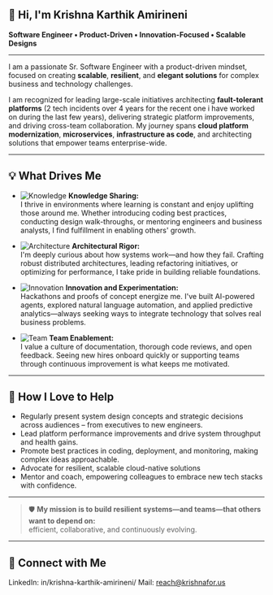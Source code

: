 <!--
**KAmirineni_rockfoc/KAmirineni_rockfoc** is a ✨ _special_ ✨ repository because its `README.md` (this file) appears on your GitHub profile.

Here are some ideas to get you started:

- 🔭 I’m currently working on ...
- 🌱 I’m currently learning ...
- 👯 I’m looking to collaborate on ...
- 🤔 I’m looking for help with ...
- 💬 Ask me about ...
- 📫 How to reach me: ...
- 😄 Pronouns: ...
- ⚡ Fun fact: ...
-->
## 👋 Hi, I'm Krishna Karthik Amirineni
**Software Engineer • Product-Driven • Innovation-Focused • Scalable Designs**

---
I am a passionate Sr. Software Engineer with a product-driven mindset, focused on creating **scalable**, **resilient**, and **elegant solutions** for complex business and technology challenges.

I am recognized for leading large-scale initiatives architecting **fault-tolerant platforms** (2 tech incidents over 4 years for the recent one i have worked on during the last few years), delivering strategic platform improvements, and driving cross-team collaboration. My journey spans **cloud platform modernization**, **microservices**, **infrastructure as code**, and architecting solutions that empower teams enterprise-wide.

---

## 💡 What Drives Me

- ![Knowledge](https://img.icons8.com/ios-filled/20/000000/classroom.png) **Knowledge Sharing:**  
  I thrive in environments where learning is constant and enjoy uplifting those around me. Whether introducing coding best practices, conducting design walk-throughs, or mentoring engineers and business analysts, I find fulfillment in enabling others' growth.

- ![Architecture](https://img.icons8.com/ios-filled/20/000000/flow-chart.png) **Architectural Rigor:**  
  I'm deeply curious about how systems work—and how they fail. Crafting robust distributed architectures, leading refactoring initiatives, or optimizing for performance, I take pride in building reliable foundations.

- ![Innovation](https://img.icons8.com/ios-filled/20/000000/idea.png) **Innovation and Experimentation:**  
  Hackathons and proofs of concept energize me. I've built AI-powered agents, explored natural language automation, and applied predictive analytics—always seeking ways to integrate technology that solves real business problems.

- ![Team](https://img.icons8.com/ios-filled/20/000000/conference-call.png) **Team Enablement:**  
  I value a culture of documentation, thorough code reviews, and open feedback. Seeing new hires onboard quickly or supporting teams through continuous improvement is what keeps me motivated.

---

## 🤝 How I Love to Help

- Regularly present system design concepts and strategic decisions across audiences – from executives to new engineers.
- Lead platform performance improvements and drive system throughput and health gains.
- Promote best practices in coding, deployment, and monitoring, making complex ideas approachable.
- Advocate for resilient, scalable cloud-native solutions
- Mentor and coach, empowering colleagues to embrace new tech stacks with confidence.

---

> 🛡️ **My mission is to build resilient systems—and teams—that others want to depend on:**  
efficient, collaborative, and continuously evolving.

---
## 🔗 Connect with Me
LinkedIn: in/krishna-karthik-amirineni/
Mail: reach@krishnafor.us

